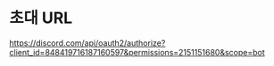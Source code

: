 # 초대 URL

https://discord.com/api/oauth2/authorize?client_id=848419716187160597&permissions=2151151680&scope=bot
